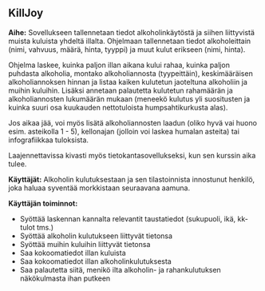 ## KillJoy

**Aihe:** Sovellukseen tallennetaan tiedot alkoholinkäytöstä ja siihen liittyvistä muista kuluista yhdeltä illalta. Ohjelmaan tallennetaan tiedot alkoholeittain (nimi, vahvuus, määrä, hinta, tyyppi) ja muut kulut erikseen (nimi, hinta).

Ohjelma laskee, kuinka paljon illan aikana kului rahaa, kuinka paljon puhdasta alkoholia, montako alkoholiannosta (tyypeittäin), keskimääräisen alkoholiannoksen hinnan ja listaa kaiken kulutetun jaoteltuna alkoholiin ja muihin kuluihin. Lisäksi annetaan palautetta kulutetun rahamäärän ja alkoholiannosten lukumäärän mukaan (meneekö kulutus yli suositusten ja kuinka suuri osa kuukauden nettotuloista humpsahtikurkusta alas).

Jos aikaa jää, voi myös lisätä alkoholiannosten laadun (oliko hyvä vai huono esim. asteikolla 1 - 5), kellonajan (jolloin voi laskea humalan asteita) tai infografiikkaa tuloksista.  

Laajennettavissa kivasti myös tietokantasovellukseksi, kun sen kurssin aika tulee. 

**Käyttäjät:** Alkoholin kulutuksestaan ja sen tilastoinnista innostunut henkilö, joka haluaa syventää morkkistaan seuraavana aamuna.

**Käyttäjän toiminnot:**
* Syöttää laskennan kannalta relevantit taustatiedot (sukupuoli, ikä, kk-tulot tms.)
* Syöttää alkoholin kulutukseen liittyvät tietonsa
* Syöttää muihin kuluihin liittyvät tietonsa
* Saa kokoomatiedot illan kuluista
* Saa kokoomatiedot illan alkoholinkulutuksesta
* Saa palautetta siitä, menikö ilta alkoholin- ja rahankulutuksen näkökulmasta ihan putkeen 

